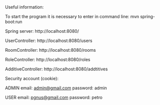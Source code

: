 Useful information:

To start the program it is necessary to enter in command line:
      mvn spring-boot:run

Spring server:
http://localhost:8080/

UserController: http://localhost:8080/users

RoomController: http://localhost:8080/rooms

RoleController: http://localhost:8080/roles

AdditiveController: http://localhost:8080/addtitives


Security account (cookie):

ADMIN
email: admin@gmail.com
password: admin

USER
email: pgnus@gmail.com
password: petro
  
